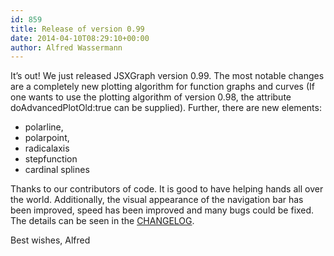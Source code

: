 ```yaml
---
id: 859
title: Release of version 0.99
date: 2014-04-10T08:29:10+00:00
author: Alfred Wassermann
---
```

It&#8217;s out! We just released JSXGraph version 0.99. The most notable changes are a completely new plotting algorithm for function graphs and curves (If one wants to use the plotting algorithm of version 0.98, the attribute doAdvancedPlotOld:true can be supplied). Further, there are new elements:

  * polarline,
  * polarpoint,
  * radicalaxis
  * stepfunction
  * cardinal splines

Thanks to our contributors of code. It is good to have helping hands all over the world. Additionally, the visual appearance of the navigation bar has been improved, speed has been improved and many bugs could be fixed. The details can be seen in the [CHANGELOG](https://github.com/jsxgraph/jsxgraph/blob/master/CHANGELOG.md).

Best wishes, Alfred
